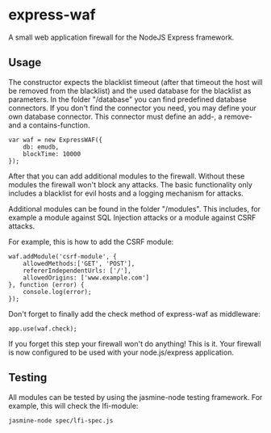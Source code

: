 express-waf
===========

A small web application firewall for the NodeJS Express framework.

Usage
----------
The constructor expects the blacklist timeout (after that timeout the host will be removed from the blacklist) and
the used database for the blacklist as parameters.
In the folder "/database" you can find predefined database connectors. If you don't find the connector you need, you may
define your own database connector. This connector must define an add-, a remove- and a contains-function.
```
var waf = new ExpressWAF({
    db: emudb,
    blockTime: 10000
});
```

After that you can add additional modules to the firewall. Without these modules the firewall won't block
any attacks. The basic functionality only includes a blacklist for evil hosts and a logging mechanism for attacks.

Additional modules can be found in the folder "/modules". This includes, for example a module against SQL Injection attacks or
a module against CSRF attacks.

For example, this is how to add the CSRF module:
```
waf.addModule('csrf-module', {
    allowedMethods:['GET', 'POST'],
    refererIndependentUrls: ['/'],
    allowedOrigins: ['www.example.com']
}, function (error) {
    console.log(error);
});
```

Don't forget to finally add the check method of express-waf as middleware:
```
app.use(waf.check);
```
If you forget this step your firewall won't do anything!
This is it. Your firewall is now configured to be used with your node.js/express application.

Testing
---------
All modules can be tested by using the jasmine-node testing framework.
For example, this will check the lfi-module:
```
jasmine-node spec/lfi-spec.js
```